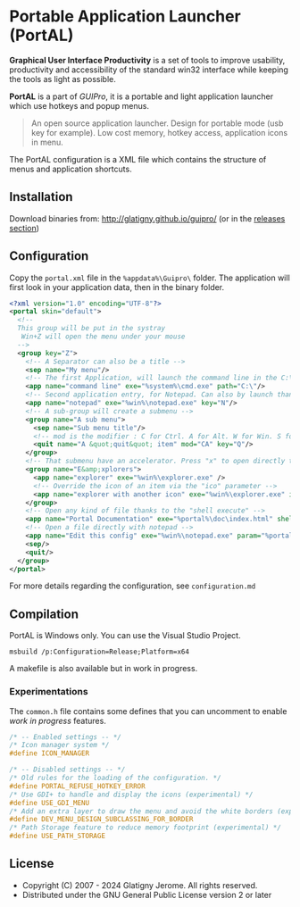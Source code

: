 # Portable Application Launcher (PortAL)

**Graphical User Interface Productivity** is a set of tools to improve usability, productivity and accessibility of the standard win32 interface while keeping the tools as light as possible.

**PortAL** is a part of *GUIPro*, it is a portable and light application launcher which use hotkeys and popup menus.

> An open source application launcher.
> Design for portable mode (usb key for example). 
> Low cost memory, hotkey access, application icons in menu.

The PortAL configuration is a XML file which contains the structure of menus and application shortcuts.

## Installation

Download binaries from: http://glatigny.github.io/guipro/ (or in the [releases section](https://github.com/glatigny/guipro/releases))

## Configuration

Copy the `portal.xml` file in the `%appdata%\Guipro\` folder.
The application will first look in your application data, then in the binary folder.

```XML
<?xml version="1.0" encoding="UTF-8"?>
<portal skin="default">
  <!--
  This group will be put in the systray
   Win+Z will open the menu under your mouse
  -->
  <group key="Z">
    <!-- A Separator can also be a title -->
    <sep name="My menu"/>
    <!-- The first Application, will launch the command line in the C:\ folder -->
    <app name="command line" exe="%system%\cmd.exe" path="C:\"/>
    <!-- Second application entry, for Notepad. Can also by launch thanks to Win+N hotkey -->
    <app name="notepad" exe="%win%\notepad.exe" key="N"/>
    <!-- A sub-group will create a submenu -->
    <group name="A sub menu">
      <sep name="Sub menu title"/>
      <!-- mod is the modifier : C for Ctrl. A for Alt. W for Win. S for Shift -->
      <quit name="A &quot;quit&quot; item" mod="CA" key="Q"/>
    </group>
    <!-- That submenu have an accelerator. Press "x" to open directly that entry -->
    <group name="E&amp;xplorers">
      <app name="explorer" exe="%win%\explorer.exe" />
      <!-- Override the icon of an item via the "ico" parameter -->
      <app name="explorer with another icon" exe="%win%\explorer.exe" ico="%win%\explorer.exe,2"/>
    </group>
    <!-- Open any kind of file thanks to the "shell execute" -->
    <app name="Portal Documentation" exe="%portal%\doc\index.html" shell="true"/>
    <!-- Open a file directly with notepad -->
    <app name="Edit this config" exe="%win%\notepad.exe" param="%portal%\portal.xml" ico="%portal%\portal.xml" />
    <sep/>
    <quit/>
  </group>
</portal>
```

For more details regarding the configuration, see `configuration.md`

## Compilation

PortAL is Windows only.
You can use the Visual Studio Project.
```
msbuild /p:Configuration=Release;Platform=x64
```
A makefile is also available but in work in progress.

### Experimentations

The `common.h` file contains some defines that you can uncomment to enable *work in progress* features.
```c
/* -- Enabled settings -- */
/* Icon manager system */
#define ICON_MANAGER

/* -- Disabled settings -- */
/* Old rules for the loading of the configuration. */
#define PORTAL_REFUSE_HOTKEY_ERROR
/* Use GDI+ to handle and display the icons (experimental) */
#define USE_GDI_MENU
/* Add an extra layer to draw the menu and avoid the white borders (experimental) */
#define DEV_MENU_DESIGN_SUBCLASSING_FOR_BORDER
/* Path Storage feature to reduce memory footprint (experimental) */
#define USE_PATH_STORAGE
```

## License

* Copyright (C) 2007 - 2024 Glatigny Jerome. All rights reserved.
* Distributed under the GNU General Public License version 2 or later